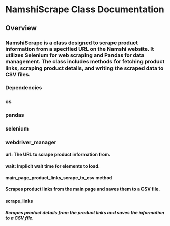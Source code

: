 # NamshiScrape Class Documentation
## Overview
### NamshiScrape is a class designed to scrape product information from a specified URL on the Namshi website. It utilizes Selenium for web scraping and Pandas for data management. The class includes methods for fetching product links, scraping product details, and writing the scraped data to CSV files.

### Dependencies
### os
### pandas
### selenium
### webdriver_manager

#### url: The URL to scrape product information from.
#### wait: Implicit wait time for elements to load.

#### main_page_product_links_scrape_to_csv method
#### Scrapes product links from the main page and saves them to a CSV file.

#### scrape_links
##### Scrapes product details from the product links and saves the information to a CSV file.

